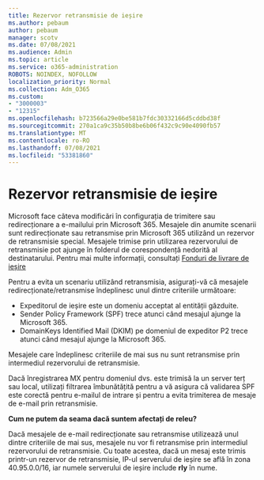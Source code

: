 ```yaml
---
title: Rezervor retransmisie de ieșire
ms.author: pebaum
author: pebaum
manager: scotv
ms.date: 07/08/2021
ms.audience: Admin
ms.topic: article
ms.service: o365-administration
ROBOTS: NOINDEX, NOFOLLOW
localization_priority: Normal
ms.collection: Adm_O365
ms.custom:
- "3000003"
- "12315"
ms.openlocfilehash: b723566a29e0be581b7fdc30332166d5cddbd38f
ms.sourcegitcommit: 270a1ca9c35b50b8be6b06f432c9c90e4090fb57
ms.translationtype: MT
ms.contentlocale: ro-RO
ms.lasthandoff: 07/08/2021
ms.locfileid: "53381860"
---
```

# <a name="outbound-relay-pool"></a>Rezervor retransmisie de ieșire

Microsoft face câteva modificări în configurația de trimitere sau redirecționare a e-mailului prin Microsoft 365. Mesajele din anumite scenarii sunt redirecționate sau retransmise prin Microsoft 365 utilizând un rezervor de retransmisie special. Mesajele trimise prin utilizarea rezervorului de retransmisie pot ajunge în folderul de corespondență nedorită al destinatarului. Pentru mai multe informații, consultați [Fonduri de livrare de ieșire](/microsoft-365/security/office-365-security/high-risk-delivery-pool-for-outbound-messages#relay-pool)

Pentru a evita un scenariu utilizând retransmisia, asigurați-vă că mesajele redirecționate/retransmise îndeplinesc unul dintre criteriile următoare:

- Expeditorul de ieșire este un domeniu acceptat al entității găzduite.
- Sender Policy Framework (SPF) trece atunci când mesajul ajunge la Microsoft 365.
- DomainKeys Identified Mail (DKIM) pe domeniul de expeditor P2 trece atunci când mesajul ajunge la Microsoft 365.
 
Mesajele care îndeplinesc criteriile de mai sus nu sunt retransmise prin intermediul rezervorului de retransmisie.

Dacă înregistrarea MX pentru domeniul dvs. este trimisă la un server terț sau local, utilizați filtrarea îmbunătățită pentru a vă asigura că validarea SPF este corectă pentru e-mailul de intrare și pentru a evita trimiterea de mesaje de e-mail prin retransmisie.

**Cum ne putem da seama dacă suntem afectați de releu?**

Dacă mesajele de e-mail redirecționate sau retransmise utilizează unul dintre criteriile de mai sus, mesajele nu vor fi retransmise prin intermediul rezervorului de retransmisie. Cu toate acestea, dacă un mesaj este trimis printr-un rezervor de retransmisie, IP-ul serverului de ieșire se află în zona 40.95.0.0/16, iar numele serverului de ieșire include **rly** în nume.

